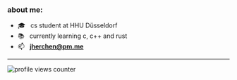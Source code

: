
### about me:

- 🎓 &nbsp; cs student at HHU Düsseldorf
- 📚 &nbsp; currently learning c, c++ and rust
- 📫 &nbsp; **jherchen@pm.me**
 
 
---
![profile views counter](https://komarev.com/ghpvc/?username=jherchen&&style=flat-square)

  
